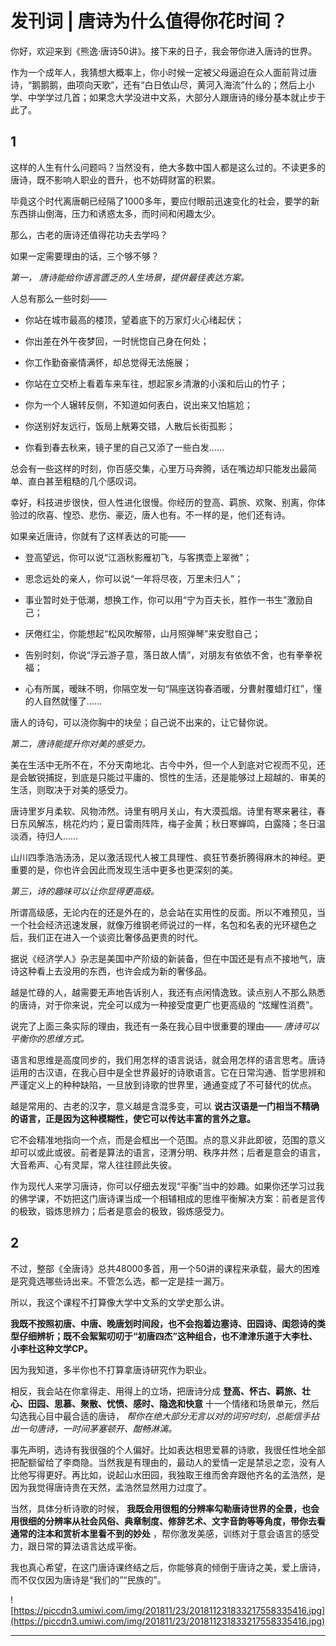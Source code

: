 # 发刊词 | 唐诗为什么值得你花时间？

你好，欢迎来到《熊逸·唐诗50讲》。接下来的日子，我会带你进入唐诗的世界。

作为一个成年人，我猜想大概率上，你小时候一定被父母逼迫在众人面前背过唐诗，“鹅鹅鹅，曲项向天歌”，还有“白日依山尽，黄河入海流”什么的；然后上小学、中学学过几首；如果念大学没进中文系，大部分人跟唐诗的缘分基本就止步于此了。

## 1

这样的人生有什么问题吗？当然没有，绝大多数中国人都是这么过的。不读更多的唐诗，既不影响人职业的晋升，也不妨碍财富的积累。

毕竟这个时代离唐朝已经隔了1000多年，要应付眼前迅速变化的社会，要学的新东西排山倒海，压力和诱惑太多，而时间和闲趣太少。

那么，古老的唐诗还值得花功夫去学吗？

如果一定需要理由的话，三个够不够？

 *第一， 唐诗能给你语言匮乏的人生场景，提供最佳表达方案。*

人总有那么一些时刻——

* 你站在城市最高的楼顶，望着底下的万家灯火心绪起伏；

* 你出差在外午夜梦回，一时恍惚自己身在何处；

* 你工作勤奋豪情满怀，却总觉得无法施展；

* 你站在立交桥上看着车来车往，想起家乡清澈的小溪和后山的竹子；

* 你为一个人辗转反侧，不知道如何表白，说出来又怕尴尬；

* 你送别好友远行，饭局上觥筹交错，人散后长街孤影；

* 你看到春去秋来，镜子里的自己又添了一些白发……

总会有一些这样的时刻，你百感交集，心里万马奔腾，话在嘴边却只能发出最简单、直白甚至粗糙的几个感叹词。

幸好，科技进步很快，但人性进化很慢。你经历的登高、羁旅、欢聚、别离，你体验过的欣喜、惶恐、悲伤、豪迈，唐人也有。不一样的是，他们还有诗。

如果亲近唐诗，你就有了这样表达的可能——

* 登高望远，你可以说“江涵秋影雁初飞，与客携壶上翠微”；

* 思念远处的亲人，你可以说“一年将尽夜，万里未归人”；

* 事业暂时处于低潮，想换工作，你可以用“宁为百夫长，胜作一书生”激励自己；

* 厌倦红尘，你能想起“松风吹解带，山月照弹琴”来安慰自己；

* 告别时刻，你说“浮云游子意，落日故人情”，对朋友有依依不舍，也有拳拳祝福；

* 心有所属，暧昧不明，你隔空发一句“隔座送钩春酒暖，分曹射覆蜡灯红”，懂的人自然就懂了……

唐人的诗句，可以浇你胸中的块垒；自己说不出来的，让它替你说。

 *第二，唐诗能提升你对美的感受力。*

美在生活中无所不在，不分天南地北、古今中外，但一个人到底对它视而不见，还是会敏锐捕捉，到底是只能过平庸的、惯性的生活，还是能够过上超越的、审美的生活，则取决于对美的感受力。

唐诗里岁月柔软、风物沛然。诗里有明月关山，有大漠孤烟。诗里有寒来暑往，春日东风解冻，桃花灼灼；夏日雷雨阵阵，梅子金黄；秋日寒蝉鸣，白露降；冬日温淡酒，待归人……

山川四季浩浩汤汤，足以激活现代人被工具理性、疯狂节奏折腾得麻木的神经。更重要的是，你也许会因此而发现生活中更多也更深刻的美。

 *第三，诗的趣味可以让你显得更高级。*

所谓高级感，无论内在的还是外在的，总会站在实用性的反面。所以不难预见，当一个社会经济迅速发展，就像万维钢老师说过的一样，名包和名表的光环褪色之后，我们正在进入一个谈资比奢侈品更贵的时代。

据说《经济学人》杂志是美国中产阶级的新装备，但在中国还是有点不接地气，唐诗这种看上去没用的东西，也许会成为新的奢侈品。

越是忙碌的人，越需要无声地告诉别人，我还有点闲情逸致。读点别人不那么熟悉的唐诗，对于你来说，完全可以成为一种接受度更广也更高级的 “炫耀性消费”。

说完了上面三条实际的理由，我还有一条在我心目中很重要的理由—— *唐诗可以平衡你的思维方式。*

语言和思维是高度同步的，我们用怎样的语言说话，就会用怎样的语言思考。唐诗运用的古汉语，在我心目中是全世界最好的诗歌语言。它在日常沟通、哲学思辨和严谨定义上的种种缺陷，一旦放到诗歌的世界里，通通变成了不可替代的优点。

越是常用的、古老的汉字，意义越是含混多变，可以 **说古汉语是一门相当不精确的语言，正是因为这种模糊性，使它可以传达丰富的言外之意。**

它不会精准地指向一个点，而是会框出一个范围。点的意义非此即彼，范围的意义却可以或此或彼。前者是算法的语言，泾渭分明、秩序井然；后者是意会的语言，大音希声、心有灵犀，常人往往顾此失彼。

作为现代人来学习唐诗，你可以仔细去发现“平衡”当中的妙趣。如果你还学习过我的佛学课，不妨把这门唐诗课当成一个相辅相成的思维平衡解决方案：前者是言传的极致，锻炼思辨力；后者是意会的极致，锻炼感受力。

## 2

不过，整部《全唐诗》总共48000多首，用一个50讲的课程来承载，最大的困难是究竟选哪些诗出来。不管怎么选，都一定是挂一漏万。

所以，我这个课程不打算像大学中文系的文学史那么讲。

 **我既不按照初唐、中唐、晚唐划时间段，也不会抱着边塞诗、田园诗、闺怨诗的类型仔细辨析；既不会絮絮叨叨于“初唐四杰”这种组合，也不津津乐道于大李杜、小李杜这种文学CP。**

因为我知道，多半你也不打算拿唐诗研究作为职业。

相反，我会站在你拿得走、用得上的立场，把唐诗分成 **登高、怀古、羁旅、壮心、田园、思慕、聚散、忧愤、感时、隐逸和快意** 十一个情绪和场景单元，然后勾选我心目中最合适的唐诗， *帮你在绝大部分无言以对的词穷时刻，总能信手拈出一句唐诗，一时间茅塞顿开、酣畅淋漓。*

事先声明，选诗有我很强的个人偏好。比如表达相思爱慕的诗歌，我很任性地全部把配额留给了李商隐。当然我是有理由的，最动人的爱情一定是禁忌之恋，没有人比他写得更好。再比如，说起山水田园，我独取王维而舍弃跟他齐名的孟浩然，是因为我觉得唐诗贵在天然，孟浩然显然用力过度了。

当然，具体分析诗歌的时候， **我既会用很粗的分辨率勾勒唐诗世界的全景，也会用很细的分辨率从社会风俗、典章制度、修辞艺术、文字音韵等等角度，带你去看通常的注本和赏析本里看不到的妙处** ，帮你激发美感，训练对于意会语言的感受力，跟日常的算法语言达成平衡。

我也真心希望，在这门唐诗课终结之后，你能够真的倾倒于唐诗之美，爱上唐诗，而不仅仅因为唐诗是“我们的”“民族的”。

![https://piccdn3.umiwi.com/img/201811/23/201811231833217558335416.jpg](https://piccdn3.umiwi.com/img/201811/23/201811231833217558335416.jpg)

---
